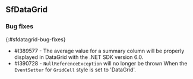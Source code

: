 ## SfDataGrid

### Bug fixes
{:#sfdatagrid-bug-fixes}

* \#I389577 - The average value for a summary column will be properly displayed in DataGrid with the .NET SDK version 6.0.
* \#I390728 - `NullReferenceException` will no longer be thrown When the `EventSetter` for `GridCell` style is set to 'DataGrid'.
